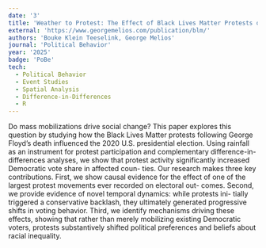 ```yaml
---
date: '3'
title: 'Weather to Protest: The Effect of Black Lives Matter Protests on the 2020 Presidential Election'
external: 'https://www.georgemelios.com/publication/blm/'
authors: 'Bouke Klein Teeselink, George Melios'
journal: 'Political Behavior'
year: '2025'
badge: 'PoBe'
tech:
  - Political Behavior
  - Event Studies
  - Spatial Analysis
  - Difference-in-Differences
  - R
---
```


Do mass mobilizations drive social change? This paper explores this question by studying how the Black Lives Matter protests following George Floyd’s death influenced the 2020 U.S. presidential election. Using rainfall as an instrument for protest participation and complementary difference-in-differences analyses, we show that protest activity significantly increased Democratic vote share in affected coun- ties. Our research makes three key contributions. First, we show causal evidence for the effect of one of the largest protest movements ever recorded on electoral out- comes. Second, we provide evidence of novel temporal dynamics: while protests ini- tially triggered a conservative backlash, they ultimately generated progressive shifts in voting behavior. Third, we identify mechanisms driving these effects, showing that rather than merely mobilizing existing Democratic voters, protests substantively shifted political preferences and beliefs about racial inequality.
